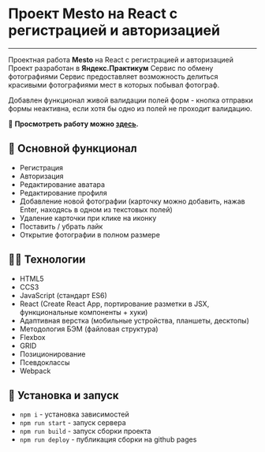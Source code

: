 # **Проект Mesto на React c регистрацией и авторизацией**
-----

Проектная работа **Mesto** на React c регистрацией и авторизацией
Проект разработан в **Яндекс.Практикум**
Сервис по обмену фотографиями
Сервис предоставляет возможность делиться красивыми фотографиями мест в которых побывал фотограф.

Добавлен функционал живой валидации полей форм - кнопка отправки формы неактивна, если хотя бы одно из полей не проходит валидацию.

👀 **Просмотреть работу можно [здесь](https://ilzira-mur.github.io/mesto/).**

## 🧩 **Основной функционал**
- Регистрация
- Авторизация
- Редактирование аватара
- Редактирование профиля
- Добавление новой фотографии (карточку можно добавить, нажав Enter, находясь в одном из текстовых полей)
- Удаление карточки при клике на иконку
- Поставить / убрать лайк
- Открытие фотографии в полном размере

## 🤸‍♀️ **Технологии**
- HTML5
- CCS3
- JavaScript (стандарт ES6)
- React (Create React App, портирование разметки в JSX, функциональные компоненты + хуки)
- Адаптивная верстка (мобильные устройства, планшеты, десктопы)
- Методология БЭМ (файловая структура)
- Flexbox
- GRID
- Позиционирование
- Псевдоклассы
- Webpack

## 🍏 **Установка и запуск**
- `npm i` - установка зависимостей
- `npm run start` - запуск сервера
- `npm run build` - запуск сборки проекта
- `npm run deploy` - публикация сборки на github pages
